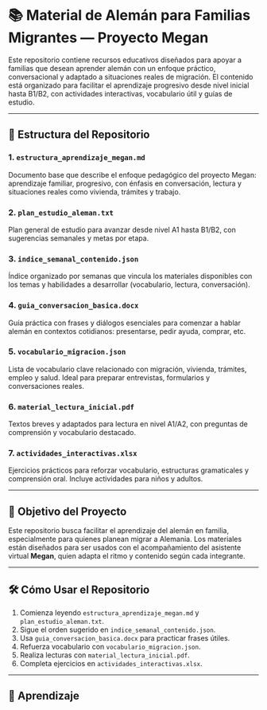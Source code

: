 # 📚 Material de Alemán para Familias Migrantes — Proyecto Megan

Este repositorio contiene recursos educativos diseñados para apoyar a familias que desean aprender alemán con un enfoque práctico, conversacional y adaptado a situaciones reales de migración. El contenido está organizado para facilitar el aprendizaje progresivo desde nivel inicial hasta B1/B2, con actividades interactivas, vocabulario útil y guías de estudio.

---

## 🧩 Estructura del Repositorio

### 1. `estructura_aprendizaje_megan.md`
Documento base que describe el enfoque pedagógico del proyecto Megan: aprendizaje familiar, progresivo, con énfasis en conversación, lectura y situaciones reales como vivienda, trámites y trabajo.

### 2. `plan_estudio_aleman.txt`
Plan general de estudio para avanzar desde nivel A1 hasta B1/B2, con sugerencias semanales y metas por etapa.

### 3. `indice_semanal_contenido.json`
Índice organizado por semanas que vincula los materiales disponibles con los temas y habilidades a desarrollar (vocabulario, lectura, conversación).

### 4. `guia_conversacion_basica.docx`
Guía práctica con frases y diálogos esenciales para comenzar a hablar alemán en contextos cotidianos: presentarse, pedir ayuda, comprar, etc.

### 5. `vocabulario_migracion.json`
Lista de vocabulario clave relacionado con migración, vivienda, trámites, empleo y salud. Ideal para preparar entrevistas, formularios y conversaciones reales.

### 6. `material_lectura_inicial.pdf`
Textos breves y adaptados para lectura en nivel A1/A2, con preguntas de comprensión y vocabulario destacado.

### 7. `actividades_interactivas.xlsx`
Ejercicios prácticos para reforzar vocabulario, estructuras gramaticales y comprensión oral. Incluye actividades para niños y adultos.

---

## 🎯 Objetivo del Proyecto

Este repositorio busca facilitar el aprendizaje del alemán en familia, especialmente para quienes planean migrar a Alemania. Los materiales están diseñados para ser usados con el acompañamiento del asistente virtual **Megan**, quien adapta el ritmo y contenido según cada integrante.

---

## 🛠️ Cómo Usar el Repositorio

1. Comienza leyendo `estructura_aprendizaje_megan.md` y `plan_estudio_aleman.txt`.
2. Sigue el orden sugerido en `indice_semanal_contenido.json`.
3. Usa `guia_conversacion_basica.docx` para practicar frases útiles.
4. Refuerza vocabulario con `vocabulario_migracion.json`.
5. Realiza lecturas con `material_lectura_inicial.pdf`.
6. Completa ejercicios en `actividades_interactivas.xlsx`.

---

## 🤖 Aprendizaje
